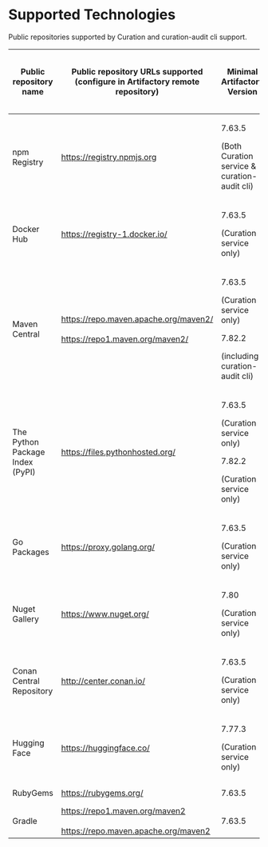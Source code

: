 # Supported Technologies

Public repositories supported by Curation and curation-audit cli support.

<table><thead><tr><th>Public repository name</th><th>Public repository URLs supported (configure in Artifactory remote repository)</th><th>Minimal Artifactory Version</th><th width="124">Minimal Curation Version (aka Xray Version)</th><th>Minimal JFrog cli version (for curation-audit)</th><th>Catalog Support (UI &#x26; API)</th></tr></thead><tbody><tr><td>npm Registry</td><td><a href="https://registry.npmjs.org/">https://registry.npmjs.org</a></td><td><p>7.63.5</p><p>(Both Curation service &#x26; curation-audit cli)</p></td><td><p>3.78.x</p><p>(Both Curation service &#x26; curation-audit cli)</p></td><td>2.38.3</td><td>Yes</td></tr><tr><td>Docker Hub</td><td><a href="https://registry-1.docker.io/">https://registry-1.docker.io/</a></td><td><p>7.63.5</p><p>(Curation service only)</p></td><td><p>3.82.10</p><p>(Curation service only)</p></td><td>Not available</td><td>API Only</td></tr><tr><td>Maven Central</td><td><a href="https://repo.maven.apache.org/maven2/">https://repo.maven.apache.org/maven2/</a><br><br><a href="https://repo1.maven.org/maven2/">https://repo1.maven.org/maven2/</a></td><td><p>7.63.5</p><p>(Curation service only)</p><p>7.82.2</p><p>(including curation-audit cli)</p></td><td><p>3.78.x</p><p>(Curation service only)</p><p>3.92.7</p><p>(including curation-audit cli)</p></td><td><p>2.53.1</p><p>Coming soon</p></td><td>Yes</td></tr><tr><td>The Python Package Index (PyPI)</td><td><a href="https://files.pythonhosted.org/">https://files.pythonhosted.org/</a></td><td><p>7.63.5</p><p>(Curation service only)</p><p>7.82.2</p><p>(Curation service only)</p></td><td><p>3.78.x</p><p>(Curation service only)</p><p>3.92.7</p><p>(Curation service only)</p></td><td>2.62.0 (pip support)</td><td>Yes</td></tr><tr><td>Go Packages</td><td><a href="https://proxy.golang.org/">https://proxy.golang.org/</a></td><td><p>7.63.5</p><p>(Curation service only)</p></td><td><p>3.92.7</p><p>(Curation service only)</p></td><td>2.58.1</td><td>Yes</td></tr><tr><td>Nuget Gallery</td><td><a href="https://www.nuget.org/">https://www.nuget.org/</a></td><td><p>7.80</p><p>(Curation service only)</p></td><td><p>3.92.7</p><p>(Curation service only)</p></td><td>2.68.0</td><td>Yes</td></tr><tr><td>Conan Central Repository</td><td><a href="http://center.conan.io/">http://center.conan.io/</a></td><td><p>7.63.5 </p><p>(Curation service only)</p></td><td><p>3.95.x</p><p>(Curation service only)</p></td><td>Coming soon</td><td>Yes</td></tr><tr><td>Hugging Face</td><td><a href="https://huggingface.co/">https://huggingface.co/</a></td><td><p>7.77.3</p><p>(Curation service only)</p></td><td><p>3.95.x</p><p>(Curation service only)</p></td><td>N/A</td><td>API Only</td></tr><tr><td>RubyGems</td><td><a href="https://rubygems.org/">https://rubygems.org/</a></td><td>7.63.5</td><td>3.98.0</td><td>N/A</td><td>API Only</td></tr><tr><td>Gradle</td><td><a href="https://repo1.maven.org/maven2">https://repo1.maven.org/maven2</a><br><br><a href="https://repo.maven.apache.org/maven2">https://repo.maven.apache.org/maven2</a></td><td>7.63.5</td><td>3.101.0</td><td>N/A</td><td>API Only</td></tr></tbody></table>
